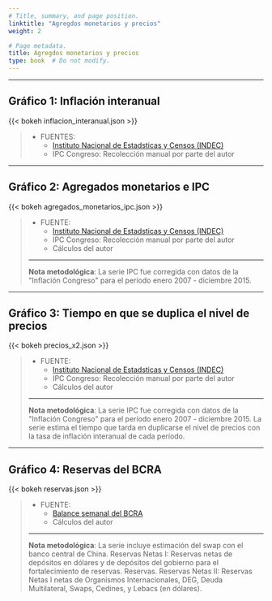 ```yaml
---
# Title, summary, and page position.
linktitle: "Agregdos monetarios y precios"
weight: 2

# Page metadata.
title: Agregdos monetarios y precios
type: book  # Do not modify.
---
```


---

## Gráfico 1: Inflación interanual

{{< bokeh inflacion_interanual.json >}}

> * FUENTES:
>   * [Instituto Nacional de Estadsticas y Censos (INDEC)](https://www.indec.gob.ar/indec/web/Nivel4-Tema-3-9-47)
>   * IPC Congreso: Recolección manual por parte del autor

---

## Gráfico 2: Agregados monetarios e IPC

{{< bokeh agregados_monetarios_ipc.json >}}

> * FUENTE:
>   * [Instituto Nacional de Estadsticas y Censos (INDEC)](https://www.indec.gob.ar/indec/web/Nivel4-Tema-3-9-47)
>   * IPC Congreso: Recolección manual por parte del autor
>   * Cálculos del autor
> ---
> **Nota metodológica**: La serie IPC fue corregida con datos de la "Inflación Congreso" para el período enero 2007 - diciembre 2015.

---

## Gráfico 3: Tiempo en que se duplica el nivel de precios

{{< bokeh precios_x2.json >}}

> * FUENTE:
>   * [Instituto Nacional de Estadsticas y Censos (INDEC)](https://www.indec.gob.ar/indec/web/Nivel4-Tema-3-9-47)
>   * IPC Congreso: Recolección manual por parte del autor
>   * Cálculos del autor
> ---
> **Nota metodológica**: La serie IPC fue corregida con datos de la "Inflación Congreso" para el período enero 2007 - diciembre 2015. La serie estima el tiempo que tarda en duplicarse el nivel de precios con la tasa de inflación interanual de cada período.

---

## Gráfico 4: Reservas del BCRA

{{< bokeh reservas.json >}}

> * FUENTE:
>   * [Balance semanal del BCRA](http://www.bcra.gob.ar/PublicacionesEstadisticas/balances_semanales.asp)
>   * Cálculos del autor
> ---
> **Nota metodológica**: La serie incluye estimación del swap con el banco central de China.
> Reservas Netas I:  Reservas netas de depósitos en dólares y de depósitos del gobierno para el fortalecimiento de reservas. Reservas.
> Reservas Netas II: Reservas Netas I netas de Organismos Internacionales, DEG, Deuda Multilateral, Swaps, Cedines, y Lebacs (en dólares).